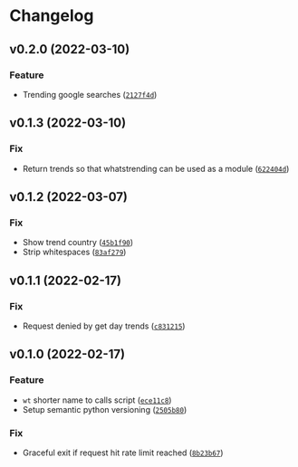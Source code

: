 # Changelog

<!--next-version-placeholder-->

## v0.2.0 (2022-03-10)
### Feature
* Trending google searches ([`2127f4d`](https://github.com/iamtalhaasghar/whats-trending/commit/2127f4d4486d52da500e20e79a5f5294f441894d))

## v0.1.3 (2022-03-10)
### Fix
* Return trends so that whatstrending can be used as a module ([`622404d`](https://github.com/iamtalhaasghar/whats-trending/commit/622404d094ff83e8ff6c08d3221f8a0ef11ea2fa))

## v0.1.2 (2022-03-07)
### Fix
* Show trend country ([`45b1f90`](https://github.com/iamtalhaasghar/whats-trending/commit/45b1f90da809eca3c48c60a077259868fd78f5a0))
* Strip whitespaces ([`83af279`](https://github.com/iamtalhaasghar/whats-trending/commit/83af27972d18ba3eb0120d01afcdeb337deec1e2))

## v0.1.1 (2022-02-17)
### Fix
* Request denied by get day trends ([`c831215`](https://github.com/iamtalhaasghar/whats-trending/commit/c831215c4726718f085e6e47e4fdb1cdab4500e8))

## v0.1.0 (2022-02-17)
### Feature
* `wt` shorter name to calls script ([`ece11c8`](https://github.com/iamtalhaasghar/whats-trending/commit/ece11c8ef62ffc203f8bca98100e141dd0300ba9))
* Setup semantic python versioning ([`2505b80`](https://github.com/iamtalhaasghar/whats-trending/commit/2505b80f10215740bf60dad888b9533837ec9757))

### Fix
* Graceful exit if request hit rate limit reached ([`8b23b67`](https://github.com/iamtalhaasghar/whats-trending/commit/8b23b67b6f6b804b9abe8a2709a6be39636e5811))
